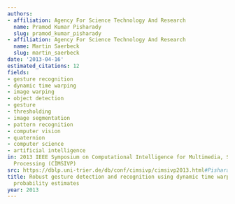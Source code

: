 ```yaml
---
authors:
- affiliation: Agency For Science Technology And Research
  name: Pramod Kumar Pisharady
  slug: pramod_kumar_pisharady
- affiliation: Agency For Science Technology And Research
  name: Martin Saerbeck
  slug: martin_saerbeck
date: '2013-04-16'
estimated_citations: 12
fields:
- gesture recognition
- dynamic time warping
- image warping
- object detection
- gesture
- thresholding
- image segmentation
- pattern recognition
- computer vision
- quaternion
- computer science
- artificial intelligence
in: 2013 IEEE Symposium on Computational Intelligence for Multimedia, Signal and Vision
  Processing (CIMSIVP)
src: https://dblp.uni-trier.de/db/conf/cimsivp/cimsivp2013.html#PisharadyS13
title: Robust gesture detection and recognition using dynamic time warping and multi-class
  probability estimates
year: 2013
---
```

